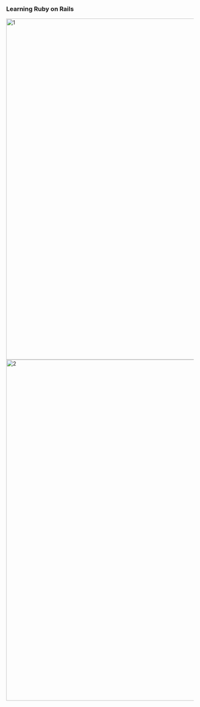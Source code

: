 ### Learning Ruby on Rails

<img width="917" alt="1" src="https://user-images.githubusercontent.com/46738881/52170997-54644080-271a-11e9-8e6f-6facb4b3646a.PNG">
<img width="917" alt="2" src="https://user-images.githubusercontent.com/46738881/52170998-54644080-271a-11e9-9111-2d85d52f8621.PNG">
